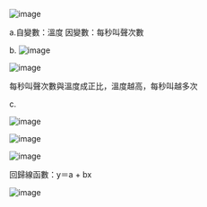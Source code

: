 ![image](https://github.com/user-attachments/assets/41368c93-980d-4022-bb0c-e5ea97952a0c)

a.自變數：溫度    因變數：每秒叫聲次數

b.
![image](https://github.com/user-attachments/assets/6f4af627-9193-4bf6-95ef-b0aa9780e313)


![image](https://github.com/user-attachments/assets/120d5392-0e46-4592-96a7-8b40cf939419)

每秒叫聲次數與溫度成正比，溫度越高，每秒叫越多次

c.

![image](https://github.com/user-attachments/assets/e076fe2e-c2c1-489a-b469-4a6db5533ca8)

![image](https://github.com/user-attachments/assets/987e5df3-18d6-4802-90dc-5e693ba8231a)

![image](https://github.com/user-attachments/assets/cbca6e14-bed0-4322-8632-855c0312fbad)

回歸線函數：y＝a + bx

![image](https://github.com/user-attachments/assets/2be96e1c-15f0-46d9-9864-8452620293af)




